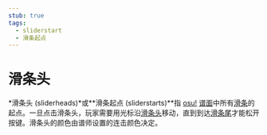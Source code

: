 ```yaml
---
stub: true
tags:
  - sliderstart
  - 滑条起点
---
```


# 滑条头

*滑条头 (sliderheads)*或**滑条起点 (sliderstarts)**指 [osu!](/wiki/Game_mode/osu!) [谱面](/wiki/Beatmap)中所有[滑条](/wiki/Hit_object/Slider)的起点。一旦点击滑条头，玩家需要用光标沿[滑条头](/wiki/Hit_object/Sliderbody)移动，直到到达[滑条尾](/wiki/Hit_object/Slidertail)才能松开按键。滑条头的颜色由谱师设置的连击颜色决定。
